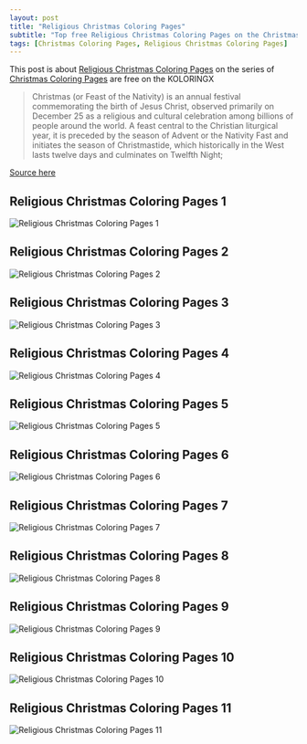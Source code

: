 ```yaml
---
layout: post
title: "Religious Christmas Coloring Pages"
subtitle: "Top free Religious Christmas Coloring Pages on the Christmas Coloring Pages at Koloringx.xyz "
tags: [Christmas Coloring Pages, Religious Christmas Coloring Pages]
---
```

This post is about [Religious Christmas Coloring Pages](http://koloringx.xyz/blog/Religious-Christmas-Coloring-Pages) on the series of [Christmas Coloring Pages](http://koloringx.xyz) are free on the KOLORINGX
> Christmas (or Feast of the Nativity) is an annual festival commemorating the birth of Jesus Christ, observed primarily on December 25 as a religious and cultural celebration among billions of people around the world. A feast central to the Christian liturgical year, it is preceded by the season of Advent or the Nativity Fast and initiates the season of Christmastide, which historically in the West lasts twelve days and culminates on Twelfth Night;

[Source here](https://en.wikipedia.org/wiki/Christmas)
## Religious Christmas Coloring Pages 1
![Religious Christmas Coloring Pages 1](http://koloringx.xyz/Christmas-Coloring-Pages/Religious-Christmas-Coloring-Pages%20(1).png)

<script async src="https://pagead2.googlesyndication.com/pagead/js/adsbygoogle.js"></script> <!-- Koloringx --> 
 <ins class="adsbygoogle"  
   style="display:block"   
  data-ad-client="ca-pub-6753140515841889"   
  data-ad-slot="2585677186"  
   data-ad-format="auto"  
   data-full-width-responsive="true"></ins> 
 <script>  
   (adsbygoogle = window.adsbygoogle || []).push({}); 
 </script>

## Religious Christmas Coloring Pages 2
![Religious Christmas Coloring Pages 2](http://koloringx.xyz/Christmas-Coloring-Pages/Religious-Christmas-Coloring-Pages%20(2).png)
## Religious Christmas Coloring Pages 3
![Religious Christmas Coloring Pages 3](http://koloringx.xyz/Christmas-Coloring-Pages/Religious-Christmas-Coloring-Pages%20(3).png)
## Religious Christmas Coloring Pages 4
![Religious Christmas Coloring Pages 4](http://koloringx.xyz/Christmas-Coloring-Pages/Religious-Christmas-Coloring-Pages%20(4).png)
## Religious Christmas Coloring Pages 5
![Religious Christmas Coloring Pages 5](http://koloringx.xyz/Christmas-Coloring-Pages/Religious-Christmas-Coloring-Pages%20(5).png)

<script async src="https://pagead2.googlesyndication.com/pagead/js/adsbygoogle.js"></script> <!-- Koloringx --> 
 <ins class="adsbygoogle"  
   style="display:block"   
  data-ad-client="ca-pub-6753140515841889"   
  data-ad-slot="2585677186"  
   data-ad-format="auto"  
   data-full-width-responsive="true"></ins> 
 <script>  
   (adsbygoogle = window.adsbygoogle || []).push({}); 
 </script>

## Religious Christmas Coloring Pages 6
![Religious Christmas Coloring Pages 6](http://koloringx.xyz/Christmas-Coloring-Pages/Religious-Christmas-Coloring-Pages%20(6).png)
## Religious Christmas Coloring Pages 7
![Religious Christmas Coloring Pages 7](http://koloringx.xyz/Christmas-Coloring-Pages/Religious-Christmas-Coloring-Pages%20(7).png)
## Religious Christmas Coloring Pages 8
![Religious Christmas Coloring Pages 8](http://koloringx.xyz/Christmas-Coloring-Pages/Religious-Christmas-Coloring-Pages%20(8).png)
## Religious Christmas Coloring Pages 9
![Religious Christmas Coloring Pages 9](http://koloringx.xyz/Christmas-Coloring-Pages/Religious-Christmas-Coloring-Pages%20(9).png)
## Religious Christmas Coloring Pages 10
![Religious Christmas Coloring Pages 10](http://koloringx.xyz/Christmas-Coloring-Pages/Religious-Christmas-Coloring-Pages%20(10).png)

<script async src="https://pagead2.googlesyndication.com/pagead/js/adsbygoogle.js"></script> <!-- Koloringx --> 
 <ins class="adsbygoogle"  
   style="display:block"   
  data-ad-client="ca-pub-6753140515841889"   
  data-ad-slot="2585677186"  
   data-ad-format="auto"  
   data-full-width-responsive="true"></ins> 
 <script>  
   (adsbygoogle = window.adsbygoogle || []).push({}); 
 </script>

## Religious Christmas Coloring Pages 11
![Religious Christmas Coloring Pages 11](http://koloringx.xyz/Christmas-Coloring-Pages/Religious-Christmas-Coloring-Pages%20(11).png)
